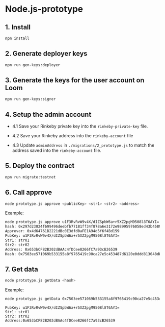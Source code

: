 # Node.js-prototype


## 1. Install

```bash
npm install
```

## 2. Generate deployer keys

```bash
npm run gen-keys:deployer
```

## 3. Generate the keys for the user account on Loom

```bash
npm run gen-keys:signer
```

## 4. Setup the admin account

* 4.1 Save your Rinkeby private key into the `rinkeby-private-key` file.

* 4.2 Save your Rinkeby address into the `rinkeby-account` file

* 4.3 Update `adminAddress` in `./migrations/2_prototype.js` to match the address saved into the `rinkeby-account` file.

## 5. Deploy the contract

```bash
npm run migrate:testnet
```


## 6. Call approve

```bash
node prototype.js approve <publicKey> <str1> <str2> <address>
```

Example:

```bash
node prototype.js approve u1F3RvRvW9v4X/dIZSpbW6a+r5XZ2pgM9508l8T6AYI= str01 str02 0x653bcf82b202dbaac4fdcee8266fc7a93cb26539
hash: 0x297d23024f699496deebfb77181ff34f878a6e3172e98995976058ed43b4589d
Approver: 0x4d64761D2221dBc0E3dfd0aFE1A94d5f6f4Bd159
PubKey: u1F3RvRvW9v4X/dIZSpbW6a+r5XZ2pgM9508l8T6AYI=
Str1: str01
Str2: str02
Address: 0x653bCF82B202dBAAc4fDCee8266fC7a93cB26539
Hash: 0x7503ee571069b533155a8f9765419c90ca27e5c453487d6120e0ddd813048d88
```

## 7. Get data

```bash
node prototype.js getData <hash>
```

Example:

```bash
node prototype.js getData 0x7503ee571069b533155a8f9765419c90ca27e5c453487d6120e0ddd813048d88
```

```
PubKey: u1F3RvRvW9v4X/dIZSpbW6a+r5XZ2pgM9508l8T6AYI=
Str1: str01
Str2: str02
Address:0x653bCF82B202dBAAc4fDCee8266fC7a93cB26539
```
